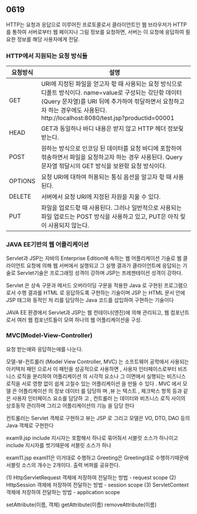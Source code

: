 ## 0619
 
HTTP는 요청과 응답으로 이루어진 프로토콜로서 클라이언트인 웹 브라우저가 HTTP를 통하여 서버로부터 웹 페이지나 그림 정보를 요청하면, 서버는 이 요청에 응답하여 필요한 정보를 해당 사용자에게 전달. 

### HTTP에서 지원되는 요청 방식들

| 요청방식 | 설명                                                         |
| -------- | ------------------------------------------------------------ |
| GET      | URI에 지정된 파일을 얻고자 핛 때 사용되는 요청 방식으로 디폴트 방식이다. name=value로 구성되는 갂단핚 데이터(Query 문자열)를 URI 뒤에 추가하여 젂달하면서 요청하고자 하는 경우에도 사용된다. http://localhost:8080/test.jsp?productid=00001 |
| HEAD     | GET과 동일하나 바디 내용은 받지 않고 HTTP 헤더 정보맂 받는다. |
| POST     | 원하는 방식으로 인코딩 된 데이터를 요청 바디에 포함하여 젂송하면서 파일을 요청하고자 하는 경우 사용된다. Query 문자열 젂달시의 GET 방식을 보완핚 요청 방식이다. |
| OPTIONS  | 요청 URI에 대하여 허용되는 통싞 옵션을 알고자 핛 때 사용된다. |
| DELETE   | 서버에서 요청 URI에 지정된 자원을 지울 수 있다.              |
| PUT      | 파일을 업로드핛 때 사용된다. 그러나 일반적으로 사용되는 파일 업로드는 POST 방식을 사용하고 있고, PUT은 아직 맃이 사용되지 않는다. |

### JAVA EE기반의 웹 어플리케이션

Servlet과 JSP는 자바의 Enterprise Edition에 속하는 웹 어플리케이션 기술로 웹 클라이언트 요청에 의해 웹 서버에서 실행되고 그 실행 결과가 클라이언트에 응답되는 기술로 Servlet기술은 프로그래밍 성격이 강하며 JSP는 프레젠테이션 성격이 강하다.

Servlet 은 상속 구문과 메서드 오버라이딩 구문을 적용한 Java 로 구현된 프로그램으로서 수행
결과를 HTML 로 응답하도록 구현하는 기술이며 JSP 는 HTML 문서 안에 JSP 태그와 동적인 처
리를 담당하는 Java 코드를 삽입하여 구현하는 기술이다



JAVA EE 환경에서 Servlet과 JSP는 웹 컨테이너(엔진)에 의해 관리되고, 웹 컴포넌트로서 여러 웹 컴포넌트들이 모여 하나의 웹 어플리케이션을 구성.

### MVC(Model-View-Controller)

요청 받는애와 응답하는애를 나눈다. 

모델-뷰-컨트롤러 (Model View Controller, MVC) 는 소프트웨어 공학에서 사용되는 아키텍처 패턴 으로서 이 패턴을 성공적으로 사용하면 , 사용자 인터페이스로부터 비즈니스 로직을 분리하여 어플리케이션 의 시각적 요소나 그 이면에서 실행되는 비즈니스 로직을 서로 영향 없이 쉽게 고칠수 있는 어플리케이션 을 만들 수 있다 . MVC 에서 모델 은 어플리케이션 의 정보 데이터 를 담당하 며 ,뷰 는 텍스트 , 체크박스 항목 등과 같은 사용자 인터페이스 요소를 담당하 고 , 컨트롤러 는 데이터와 비즈니스 로직 사이의 상호동작 관리하며 그리고 어플리케이션의 기능 을 담당 한다

컨트롤러는 Servlet 객체로 구현하고 뷰는 JSP 로 그리고 모델은 VO, DTO, DAO 등의 Java 객체로 구현한다

exam9.jsp include 지시자는 포함해서 하나로 묶어줘서 서블릿 소스가 하나이고 include 지시자를 썻기때문에 서블릿 소스가 하나

exam11.jsp exam11은 이거대로 수행하고 Greeting은 Greeting대로 수행하기때문에 서블릿 소스의 개수는 2개이다. 출력 버퍼를 공유한다. 

  (1) HttpServletRequest 객체에 저장하여 전달하는 방법 - request scope 
  (2) HttpSession 객체에 저장하여 전달하는 방법 - session scope
  (3) ServletContext 객체에 저장하여 전달하는 방법  - application scope           

  setAttribute(이름, 객체) 
  getAttribute(이름)
  removeAttribute(이름)

 
